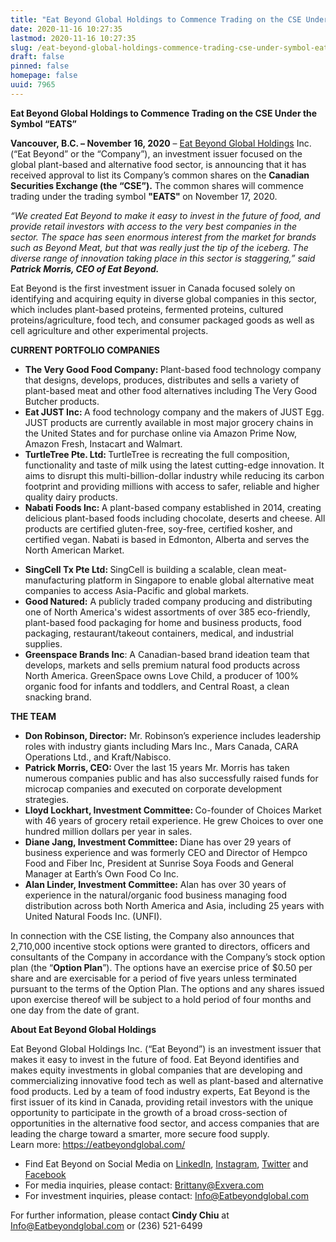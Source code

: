 ```yaml
---
title: "Eat Beyond Global Holdings to Commence Trading on the CSE Under the Symbol 'EATS'"
date: 2020-11-16 10:27:35
lastmod: 2020-11-16 10:27:35
slug: /eat-beyond-global-holdings-commence-trading-cse-under-symbol-eats
draft: false
pinned: false
homepage: false
uuid: 7965
---
```

<p><strong>Eat Beyond Global Holdings to Commence Trading on the CSE Under the Symbol “EATS”</strong></p>
<p><strong>Vancouver, B.C. – November 16, 2020</strong> – <a href="https://eatbeyondglobal.us4.list-manage.com/track/click?u=aff0d7f6057fb795ab920e85f&id=5a8bfc7147&e=10d12d1b83">Eat Beyond Global Holdings</a> Inc. (“Eat Beyond” or the “Company”), an investment issuer focused on the global plant-based and alternative food sector, is announcing that it has received approval to list its Company’s common shares on the <strong>Canadian Securities Exchange (the “CSE”).</strong> The common shares will commence trading under the trading symbol <strong>"EATS" </strong>on November 17, 2020.</p>
<p><em>“We created Eat Beyond to make it easy to invest in the future of food, and provide retail investors with access to the very best companies in the sector. The space has seen enormous interest from the market for brands such as Beyond Meat, but that was really just the tip of the iceberg. The diverse range of innovation taking place in this sector is staggering,” said </em><strong><em>Patrick Morris, CEO of Eat Beyond.</em></strong></p>
<p>Eat Beyond is the first investment issuer in Canada focused solely on identifying and acquiring equity in diverse global companies in this sector, which includes plant-based proteins, fermented proteins, cultured proteins/agriculture, food tech, and consumer packaged goods as well as cell agriculture and other experimental projects.</p>
<p><strong>CURRENT PORTFOLIO COMPANIES</strong></p>
<ul>
<li><strong>The Very Good Food Company: </strong>Plant-based food technology company that designs, develops, produces, distributes and sells a variety of plant-based meat and other food alternatives including The Very Good Butcher products.</li>
<li><strong>Eat JUST Inc: </strong> A food technology company and the makers of JUST Egg. JUST products are currently available in most major grocery chains in the United States and for purchase online via Amazon Prime Now, Amazon Fresh, Instacart and Walmart.</li>
<li><strong>TurtleTree Pte. Ltd: </strong>TurtleTree is recreating the full composition, functionality and taste of milk using the latest cutting-edge innovation. It aims to disrupt this multi-billion-dollar industry while reducing its carbon footprint and providing millions with access to safer, reliable and higher quality dairy products.</li>
<li><strong>Nabati Foods Inc: </strong>A plant-based company established in 2014, creating delicious plant-based foods including chocolate, deserts and cheese. All products are certified gluten-free, soy-free, certified kosher, and certified vegan. Nabati is based in Edmonton, Alberta and serves the North American Market.</li>
</ul>
<ul>
<li><strong>SingCell Tx Pte Ltd: </strong>SingCell is building a scalable, clean meat-manufacturing platform in Singapore to enable global alternative meat companies to access Asia-Pacific and global markets.</li>
<li><strong>Good Natured:</strong> A publicly traded company producing and distributing one of North America's widest assortments of over 385 eco-friendly, plant-based food packaging for home and business products, food packaging, restaurant/takeout containers, medical, and industrial supplies.</li>
<li><strong>Greenspace Brands Inc</strong>: A Canadian-based brand ideation team that develops, markets and sells premium natural food products across North America. GreenSpace owns Love Child, a producer of 100% organic food for infants and toddlers, and Central Roast, a clean snacking brand.</li>
</ul>
<p><strong>THE TEAM</strong></p>
<ul>
<li><strong>Don Robinson, Director:</strong> Mr. Robinson’s experience includes leadership roles with industry giants including Mars Inc., Mars Canada, CARA Operations Ltd., and Kraft/Nabisco.</li>
<li><strong>Patrick Morris, CEO: </strong>Over the last 15 years Mr. Morris has taken numerous companies public and has also successfully raised funds for microcap companies and executed on corporate development strategies.</li>
<li><strong>Lloyd Lockhart, Investment Committee: </strong>Co-founder of Choices Market with 46 years of grocery retail experience. He grew Choices to over one hundred million dollars per year in sales.</li>
<li><strong>Diane Jang, Investment Committee:</strong> Diane has over 29 years of business experience and was formerly CEO and Director of Hempco Food and Fiber Inc, President at Sunrise Soya Foods and General Manager at Earth’s Own Food Co Inc.</li>
<li><strong>Alan Linder, Investment Committee:</strong> Alan has over 30 years of experience in the natural/organic food business managing food distribution across both North America and Asia, including 25 years with United Natural Foods Inc. (UNFI).</li>
</ul>
<p>In connection with the CSE listing, the Company also announces that 2,710,000 incentive stock options were granted to directors, officers and consultants of the Company in accordance with the Company’s stock option plan (the “<strong>Option Plan</strong>”). The options have an exercise price of $0.50 per share and are exercisable for a period of five years unless terminated pursuant to the terms of the Option Plan. The options and any shares issued upon exercise thereof will be subject to a hold period of four months and one day from the date of grant.</p>
<p><strong>About Eat Beyond Global Holdings </strong></p>
<p>Eat Beyond Global Holdings Inc. (“Eat Beyond”) is an investment issuer that makes it easy to invest in the future of food. Eat Beyond identifies and makes equity investments in global companies that are developing and commercializing innovative food tech as well as plant-based and alternative food products. Led by a team of food industry experts, Eat Beyond is the first issuer of its kind in Canada, providing retail investors with the unique opportunity to participate in the growth of a broad cross-section of opportunities in the alternative food sector, and access companies that are leading the charge toward a smarter, more secure food supply.<br />
Learn more: <a href="https://eatbeyondglobal.us4.list-manage.com/track/click?u=aff0d7f6057fb795ab920e85f&id=f5bcd4f7bd&e=10d12d1b83">https://eatbeyondglobal.com/</a></p>
<ul>
<li>Find Eat Beyond on Social Media on <a href="https://eatbeyondglobal.us4.list-manage.com/track/click?u=aff0d7f6057fb795ab920e85f&id=f61b0a2b41&e=10d12d1b83">LinkedIn</a>, <a href="https://eatbeyondglobal.us4.list-manage.com/track/click?u=aff0d7f6057fb795ab920e85f&id=fdc490ea6d&e=10d12d1b83">Instagram</a>, <a href="https://eatbeyondglobal.us4.list-manage.com/track/click?u=aff0d7f6057fb795ab920e85f&id=0fa7facd9d&e=10d12d1b83">Twitter</a> and <a href="https://eatbeyondglobal.us4.list-manage.com/track/click?u=aff0d7f6057fb795ab920e85f&id=6e91086ec9&e=10d12d1b83">Facebook</a></li>
<li>For media inquiries, please contact: <a href="mailto:Brittany@Exvera.com">Brittany@Exvera.com</a></li>
<li>For investment inquiries, please contact: <a href="mailto:Info@Eatbeyondglobal.com">I</a><a href="mailto:Info@Eatbeyondglobal.com">nfo@Eatbeyondglobal.com</a></li>
</ul>
<p>For further information, please contact<strong> Cindy Chiu</strong> at <a href="mailto:Info@Eatbeyondglobal.com">Info@Eatbeyondglobal.com</a> or (236) 521-6499</p>
